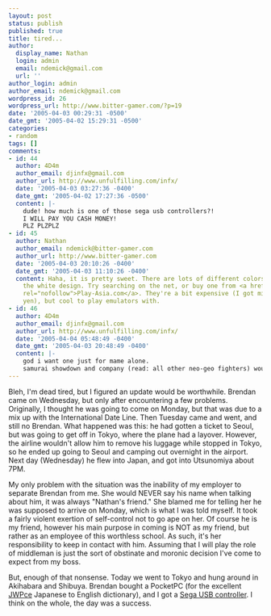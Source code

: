 ```yaml
---
layout: post
status: publish
published: true
title: tired...
author:
  display_name: Nathan
  login: admin
  email: ndemick@gmail.com
  url: ''
author_login: admin
author_email: ndemick@gmail.com
wordpress_id: 26
wordpress_url: http://www.bitter-gamer.com/?p=19
date: '2005-04-03 00:29:31 -0500'
date_gmt: '2005-04-02 15:29:31 -0500'
categories:
- random
tags: []
comments:
- id: 44
  author: 4D4m
  author_email: djinfx@gmail.com
  author_url: http://www.unfulfilling.com/infx/
  date: '2005-04-03 03:27:36 -0400'
  date_gmt: '2005-04-02 17:27:36 -0500'
  content: |-
    dude! how much is one of those sega usb controllers?!
    I WILL PAY YOU CASH MONEY!
    PLZ PLZPLZ
- id: 45
  author: Nathan
  author_email: ndemick@bitter-gamer.com
  author_url: http://www.bitter-gamer.com
  date: '2005-04-03 20:10:26 -0400'
  date_gmt: '2005-04-03 11:10:26 -0400'
  content: Haha, it is pretty sweet. There are lots of different colors, but I liked
    the white design. Try searching on the net, or buy one from <a href="http://www.play-asia.com/paOS-14-71-1i.html"
    rel="nofollow">Play-Asia.com</a>. They're a bit expensive (I got mine for 2880
    yen), but cool to play emulators with.
- id: 46
  author: 4D4m
  author_email: djinfx@gmail.com
  author_url: http://www.unfulfilling.com/infx/
  date: '2005-04-04 05:48:49 -0400'
  date_gmt: '2005-04-03 20:48:49 -0400'
  content: |-
    god i want one just for mame alone.
    samurai showdown and company (read: all other neo-geo fighters) would be my beyotches.
---
```

Bleh, I'm dead tired, but I figured an update would be worthwhile. Brendan came
on Wednesday, but only after encountering a few problems. Originally, I thought
he was going to come on Monday, but that was due to a mix up with the
International Date Line. Then Tuesday came and went, and still no Brendan. What
happened was this: he had gotten a ticket to Seoul, but was going to get off in
Tokyo, where the plane had a layover. However, the airline wouldn't allow him to
remove his luggage while stopped in Tokyo, so he ended up going to Seoul and
camping out overnight in the airport. Next day (Wednesday) he flew into Japan,
and got into Utsunomiya about 7PM.

My only problem with the situation was the inability of my employer to separate
Brendan from me. She would NEVER say his name when talking about him, it was
always "Nathan's friend." She blamed me for telling her he was supposed to
arrive on Monday, which is what I was told myself. It took a fairly violent
exertion of self-control not to go ape on her. Of course he is my friend,
however his main purpose in coming is NOT as my friend, but rather as an
employee of this worthless school. As such, it's her responsibility to keep in
contact with him. Assuming that I will play the role of middleman is just the
sort of obstinate and moronic decision I've come to expect from my boss.

But, enough of that nonsense. Today we went to Tokyo and hung around in Akihabara
and Shibuya. Brendan bought a PocketPC (for the excellent
[JWPce](http://www.csulb.edu/~mdouglas/jwpce.htm) Japanese to English
dictionary), and I got a [Sega USB controller](http://www.rakuten.co.jp/sls/649323/649324/649341/).
I think on the whole, the day was a success.

